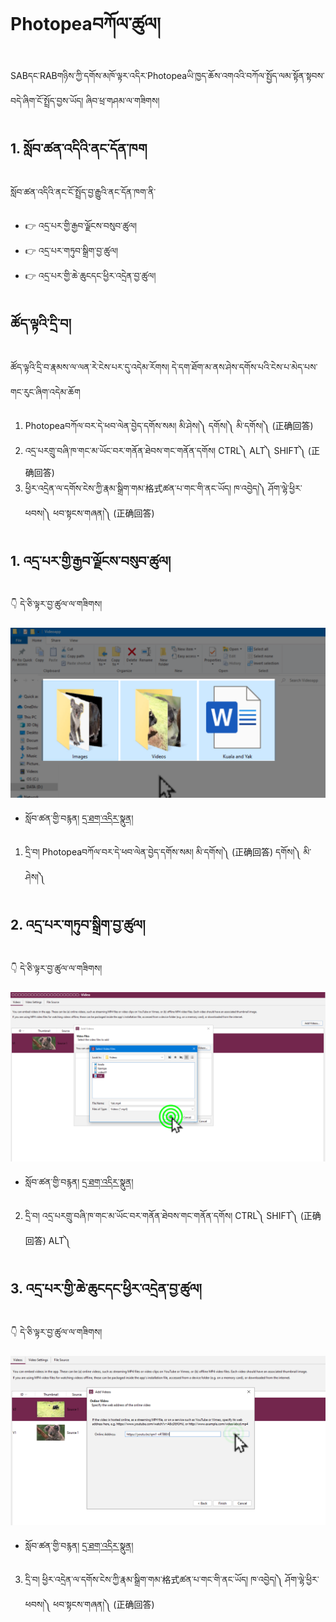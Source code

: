 # Photopeaབཀོལ་ཚུལ།

SABདང་RABགཉིས་ཀྱི་དགོས་མཁོ་ལྟར་འདིར་Photopeaཡི་ཁྱད་ཆོས་འགའའི་བཀོལ་སྤྱོད་ལམ་སྟོན་སྟབས་བདེ་ཞིག་ངོ་སྤྲོད་བྱས་ཡོད། ཞིབ་ཕྲ་གཤམ་ལ་གཟིགས།

## 1. སློབ་ཚན་འདིའི་ནང་དོན་ཁག

སློབ་ཚན་འདིའི་ནང་ངོ་སྤྲོད་བྱ་རྒྱུའི་ནང་དོན་ཁག་ནི་

- 👉 འདྲ་པར་གྱི་རྒྱབ་ལྗོངས་བསུབ་ཚུལ།
- 👉 འདྲ་པར་གཏུབ་སྒྲིག་བྱ་ཚུལ།
- 👉 འདྲ་པར་གྱི་ཆེ་ཆུངདང་ཕྱིར་འདྲེན་བྱ་ཚུལ།

## ཚོད་ལྟའི་དྲི་བ།

ཚོད་ལྟའི་དྲི་བ་རྣམས་ལ་ལན་རེ་ངེས་པར་དུ་འདེམ་རོགས། དེ་དག་ཐོག་མ་ནས་ཤེས་དགོས་པའི་ངེས་པ་མེད་པས་གང་རུང་ཞིག་འདེམ་ཆོག

1. Photopeaབཀོལ་བར་དེ་ཕབ་ལེན་བྱེད་དགོས་སམ། མི་ཤེས།༽ དགོས།༽ མི་དགོས།༽ (正确回答)
2. འདྲ་པརགྲུ་བཞི་ཁ་གང་མ་ཡོང་བར་གནོན་ཐེབས་གང་གནོན་དགོས། CTRL༽ ALT༽ SHIFT༽ (正确回答)
3. ཕྱིར་འདྲེན་ལ་དགོས་ངེས་ཀྱི་རྣམ་སྒྲིག་གམ་格式ཚན་པ་གང་གི་ནང་ཡོད། ཁ་འབྱེད།༽ ཤོག་ལྷེ་ཕྱིར་ཕབས།༽ ཕབ་སྟངས་གཞན།༽ (正确回答)

## 1. འདྲ་པར་གྱི་རྒྱབ་ལྗོངས་བསུབ་ཚུལ།

👇 དེ་ཅི་ལྟར་བྱ་ཚུལ་ལ་གཟིགས།

![800](images/000001.png)


- སློབ་ཚན་གྱི་བརྙན། [དྲ་ཐག་འདིར་སྣུན།](https://drive.google.com/file/d/1E5tLjKHvENKNcSQNhzWQQGjv_UB1L1si/view?usp=share_link)

1. དྲི་བ། Photopeaབཀོལ་བར་དེ་ཕབ་ལེན་བྱེད་དགོས་སམ། མི་དགོས།༽ (正确回答) དགོས།༽ མི་ཤེས།༽

## 2. འདྲ་པར་གཏུབ་སྒྲིག་བྱ་ཚུལ།

👇 དེ་ཅི་ལྟར་བྱ་ཚུལ་ལ་གཟིགས།

![800](images/000002.png)


- སློབ་ཚན་གྱི་བརྙན། [དྲ་ཐག་འདིར་སྣུན།](https://drive.google.com/file/d/1o8Zlh4zfDdmcbr6kNm7VrToUwPxSqSTA/view?usp=share_link)


2. དྲི་བ། འདྲ་པརགྲུ་བཞི་ཁ་གང་མ་ཡོང་བར་གནོན་ཐེབས་གང་གནོན་དགོས། CTRL༽ SHIFT༽ (正确回答) ALT༽

## 3. འདྲ་པར་གྱི་ཆེ་ཆུངདང་ཕྱིར་འདྲེན་བྱ་ཚུལ།

👇 དེ་ཅི་ལྟར་བྱ་ཚུལ་ལ་གཟིགས།

![800](images/000003.png)
 

- སློབ་ཚན་གྱི་བརྙན། [དྲ་ཐག་འདིར་སྣུན།](https://drive.google.com/file/d/10OX2B90PHMU_KdhsFAdqqHwALGKmEi9G/view?usp=share_link)


3. དྲི་བ། ཕྱིར་འདྲེན་ལ་དགོས་ངེས་ཀྱི་རྣམ་སྒྲིག་གམ་格式ཚན་པ་གང་གི་ནང་ཡོད། 
ཁ་འབྱེད།༽ ཤོག་ལྷེ་ཕྱིར་ཕབས།༽ ཕབ་སྟངས་གཞན།༽ (正确回答)

